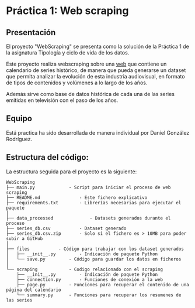 # Práctica 1: Web scraping

## Presentación

El proyecto "WebScraping" se presenta como la solución de la Práctica 1 de la asignatura Tipología y ciclo de vida de los datos. 

Este proyecto realiza webscraping sobre una [web](https://www.pogdesign.co.uk/cat/) que contiene un calendario de series histórico, de manera que pueda generarse un dataset que permita analizar la evolución de esta industria audiovisual, en formato de tipos de contenidos y volúmenes a lo largo de los años.

Además sirve como base de datos histórica de cada una de las series emitidas en televisión con el paso de los años.

## Equipo

Está practica ha sido desarrollada de manera individual por Daniel González Rodríguez.

## Estructura del código:

La estructura seguida para el proyecto es la siguiente:

```
WebScraping
├── main.py       		- Script para iniciar el proceso de web scraping
├── README.md       		- Este fichero explicativo
├── requirements.txt       	- Librerías necesarias para ejecutar el paquete
│
├── data_processed              - Datasets generados durante el proceso
├── series_db.csv    		- Dataset generado
├── series_db.csv.zip    	- Solo si el fichero es > 10MB para poder subir a GitHub
│
├── files			- Código para trabajar con los dataset generados
│   ├── __init__.py    		- Indicación de paquete Python
│   └── save.py			- Código para guardar los datos en ficheros
│
└── scraping			- Codigo relacionado con el scraping
    ├── __init__.py    		- Indicación de paquete Python
    ├── connection.py		- Funciones de conexión a la web
    ├── page.py			- Funciones para recuperar el contenido de una página del calendario
    └── summary.py		- Funciones para recuperar los resumenes de las series
```
